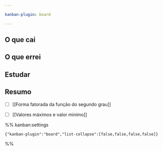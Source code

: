 ```yaml
---

kanban-plugin: board

---
```


## O que cai



## O que errei



## Estudar



## Resumo

- [ ] [[Forma fatorada da função do segundo grau]]
- [ ] [[Valores máximos e valor mínimo]]




%% kanban:settings
```
{"kanban-plugin":"board","list-collapse":[false,false,false,false]}
```
%%